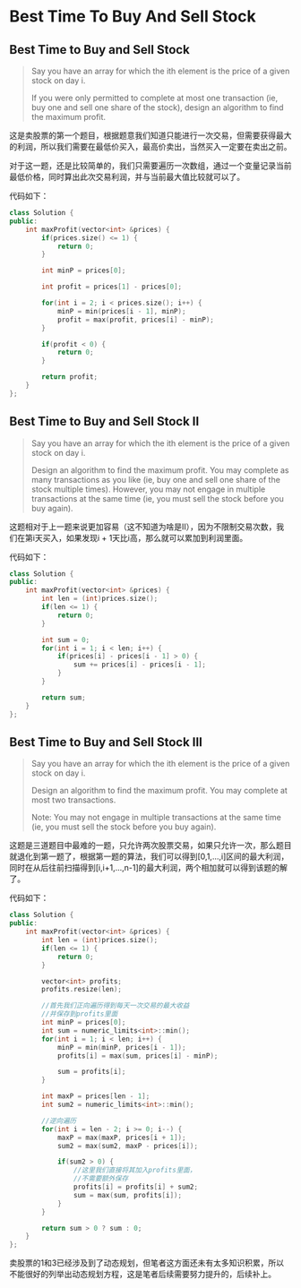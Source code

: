 # Best Time To Buy And Sell Stock

## Best Time to Buy and Sell Stock

> Say you have an array for which the ith element is the price of a given stock on day i.
>
> If you were only permitted to complete at most one transaction \(ie, buy one and sell one share of the stock\), design an algorithm to find the maximum profit.

这是卖股票的第一个题目，根据题意我们知道只能进行一次交易，但需要获得最大的利润，所以我们需要在最低价买入，最高价卖出，当然买入一定要在卖出之前。

对于这一题，还是比较简单的，我们只需要遍历一次数组，通过一个变量记录当前最低价格，同时算出此次交易利润，并与当前最大值比较就可以了。

代码如下：

```cpp
class Solution {
public:
    int maxProfit(vector<int> &prices) {
        if(prices.size() <= 1) {
            return 0;
        }

        int minP = prices[0];

        int profit = prices[1] - prices[0];

        for(int i = 2; i < prices.size(); i++) {
            minP = min(prices[i - 1], minP);
            profit = max(profit, prices[i] - minP);
        }

        if(profit < 0) {
            return 0;
        }

        return profit;
    }
};
```

## Best Time to Buy and Sell Stock II

> Say you have an array for which the ith element is the price of a given stock on day i.
>
> Design an algorithm to find the maximum profit. You may complete as many transactions as you like \(ie, buy one and sell one share of the stock multiple times\). However, you may not engage in multiple transactions at the same time \(ie, you must sell the stock before you buy again\).

这题相对于上一题来说更加容易（这不知道为啥是II），因为不限制交易次数，我们在第i天买入，如果发现i + 1天比i高，那么就可以累加到利润里面。

代码如下：

```cpp
class Solution {
public:
    int maxProfit(vector<int> &prices) {
        int len = (int)prices.size();
        if(len <= 1) {
            return 0;
        }

        int sum = 0;
        for(int i = 1; i < len; i++) {
            if(prices[i] - prices[i - 1] > 0) {
                sum += prices[i] - prices[i - 1];
            }
        }

        return sum;
    }
};
```

## Best Time to Buy and Sell Stock III

> Say you have an array for which the ith element is the price of a given stock on day i.
>
> Design an algorithm to find the maximum profit. You may complete at most two transactions.
>
> Note: You may not engage in multiple transactions at the same time \(ie, you must sell the stock before you buy again\).

这题是三道题目中最难的一题，只允许两次股票交易，如果只允许一次，那么题目就退化到第一题了，根据第一题的算法，我们可以得到\[0,1,...,i\]区间的最大利润，同时在从后往前扫描得到\[i,i+1,...,n-1\]的最大利润，两个相加就可以得到该题的解了。

代码如下：

```cpp
class Solution {
public:
    int maxProfit(vector<int> &prices) {
        int len = (int)prices.size();
        if(len <= 1) {
            return 0;
        }

        vector<int> profits;
        profits.resize(len);

        //首先我们正向遍历得到每天一次交易的最大收益
        //并保存到profits里面
        int minP = prices[0];
        int sum = numeric_limits<int>::min();
        for(int i = 1; i < len; i++) {
            minP = min(minP, prices[i - 1]);
            profits[i] = max(sum, prices[i] - minP);

            sum = profits[i];
        }

        int maxP = prices[len - 1];
        int sum2 = numeric_limits<int>::min();

        //逆向遍历
        for(int i = len - 2; i >= 0; i--) {
            maxP = max(maxP, prices[i + 1]);
            sum2 = max(sum2, maxP - prices[i]);

            if(sum2 > 0) {
                //这里我们直接将其加入profits里面，
                //不需要额外保存
                profits[i] = profits[i] + sum2;
                sum = max(sum, profits[i]);
            }
        }

        return sum > 0 ? sum : 0;
    }
};
```

卖股票的1和3已经涉及到了动态规划，但笔者这方面还未有太多知识积累，所以不能很好的列举出动态规划方程，这是笔者后续需要努力提升的，后续补上。

